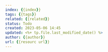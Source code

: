 ```yaml
---
index: {{index}}
tags: {{tags}}
related: {{related}}
status: Todo
created: 2023-05-06 14:45
updated: <%+ tp.file.last_modified_date() %>
author: {{author}}
url: {{resourc url}}
---
```


